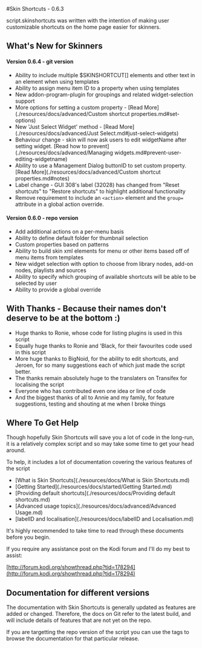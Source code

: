 #Skin Shortcuts - 0.6.3

script.skinshortcuts was written with the intention of making user customizable shortcuts on the home page easier for skinners.


## What's New for Skinners

#### Version 0.6.4 - git version

- Ability to include multiple $SKINSHORTCUT[] elements and other text in an element when using templates
- Ability to assign menu item ID to a property when using templates
- New <content>addon-program-plugin</content> for groupings and related widget-selection support
- More options for setting a custom property - [Read More](./resources/docs/advanced/Custom shortcut properties.md#set-options)
- New 'Just Select Widget' method - [Read More](./resources/docs/advanced/Just Select.md#just-select-widgets)
- Behaviour change - skin will now ask users to edit widgetName after setting widget. [Read how to prevent](./resources/docs/advanced/Managing widgets.md#prevent-user-editing-widgetname)
- Ability to use a Management Dialog buttonID to set custom property. [Read More](./resources/docs/advanced/Custom shortcut properties.md#notes)
- Label change - GUI 308's label (32028) has changed from "Reset shortcuts" to "Restore shortcuts" to highlight additional functionality
- Remove requirement to include an `<action>` element and the `group=` attribute in a global action override.

#### Version 0.6.0 - repo version

 - Add additional actions on a per-menu basis
 - Ability to define default folder for thumbnail selection
 - Custom properties based on patterns
 - Ability to build skin xml elements for menu or other items based off of menu items from templates
 - New widget selection with option to choose from library nodes, add-on nodes, playlists and sources
 - Ability to specify which grouping of available shortcuts will be able to be selected by user
 - Ability to provide a global override
 
## With Thanks - Because their names don't deserve to be at the bottom :)

- Huge thanks to Ronie, whose code for listing plugins is used in this script
- Equally huge thanks to Ronie and 'Black, for their favourites code used in this script
- More huge thanks to BigNoid, for the ability to edit shortcuts, and Jeroen, for so many suggestions each of which just made the script better.
- The thanks remain absolutely huge to the translaters on Transifex for localising the script
- Everyone who has contributed even one idea or line of code
- And the biggest thanks of all to Annie and my family, for feature suggestions, testing and shouting at me when I broke things

## Where To Get Help

Though hopefully Skin Shortcuts will save you a lot of code in the long-run, it is a relatively complex script and so may take some time to get your head around.

To help, it includes a lot of documentation covering the various features of the script

* [What is Skin Shortcuts](./resources/docs/What is Skin Shortcuts.md)
* [Getting Started](./resources/docs/started/Getting Started.md)
* [Providing default shortcuts](./resources/docs/Providing default shortcuts.md)
* [Advanced usage topics](./resources/docs/advanced/Advanced Usage.md)
* [labelID and localisation](./resources/docs/labelID and Localisation.md)

It's highly recommended to take time to read through these documents before you begin.

If you require any assistance post on the Kodi forum and I'll do my best to assist:

[http://forum.kodi.org/showthread.php?tid=178294](http://forum.kodi.org/showthread.php?tid=178294)

## Documentation for different versions

The documentation with Skin Shortcuts is generally updated as features are added or changed. Therefore, the docs on Git refer to the latest build, and will include details of features that are not yet on the repo.

If you are targetting the repo version of the script you can use the tags to browse the documentation for that particular release.